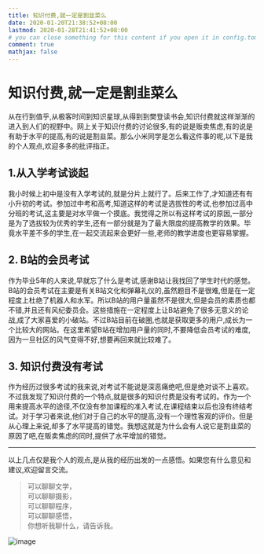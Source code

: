 ```yaml
---
title: 知识付费,就一定是割韭菜么
date: 2020-01-20T21:38:52+08:00
lastmod: 2020-01-28T21:41:52+08:00
# you can close something for this content if you open it in config.toml.
comment: true
mathjax: false
---
```


# 知识付费,就一定是割韭菜么

从在行到值乎,从极客时间到知识星球,从得到到樊登读书会,知识付费就这样渐渐的进入到人们的视野中。网上关于知识付费的讨论很多,有的说是贩卖焦虑,有的说是有助于水平的提高,有的说是割韭菜。那么小米同学是怎么看这件事的呢,以下是我的个人观点,欢迎多多的批评指正。

## 1.从入学考试谈起

我小时候上初中是没有入学考试的,就是分片上就行了。后来工作了,才知道还有有小升初的考试。参加过中考和高考,知道这样的考试是选拔性的考试,也参加过高中分班的考试,这主要是对水平做一个摸底。我觉得之所以有这样考试的原因,一部分是为了选拔较为优秀的学生,还有一部分就是为了最大限度的提高教学的效果。毕竟水平差不多的学生,在一起交流起来会更好一些,老师的教学进度也更容易掌握。

## 2. B站的会员考试

作为毕业5年的人来说,早就忘了什么是考试,感谢B站让我找回了学生时代的感觉。B站的会员考试在主要是有关B站文化和弹幕礼仪的,虽然题目不是很难,但是在一定程度上杜绝了机器人和水军。所以B站的用户量虽然不是很大,但是会员的素质也都不错,并且还有风纪委员会。这些措施在一定程度上让B站避免了很多无意义的论战,成了大家喜爱的小破站。不过B站目前在破圈,也就是获取更多的用户,成长为一个比较大的网站。在这里希望B站在增加用户量的同时,不要降低会员考试的难度,因为一旦社区的风气变得不好,想要再回来就比较难了。

## 3. 知识付费没有考试

作为经历过很多考试的我来说,对考试不能说是深恶痛绝吧,但是绝对谈不上喜欢。不过我发现了知识付费的一个特点,就是很多的知识付费是没有考试的。作为一个用来提高水平的途径,不仅没有参加课程的准入考试,在课程结束以后也没有终结考试。对于学习者来说,他们对于自己的水平的提高,没有一个理性客观的评价。但是从心理上来说,却多了水平提高的错觉。我想这就是为什么会有人说它是割韭菜的原因了吧,在贩卖焦虑的同时,提供了水平增加的错觉。

-------

以上几点仅是我个人的观点,是从我的经历出发的一点感悟。如果您有什么意见和建议,欢迎留言交流。


> 可以聊聊文学，   
> 可以聊聊摄影，   
> 可以聊聊程序，   
> 可以聊聊感悟，   
> 你想听我聊什么，请告诉我。

![image](https://mmbiz.qpic.cn/mmbiz_jpg/IDHaWiaS8DJpDWaY4ZNTpQR4riciaVTEqPkpwGNwbmUxHUjv8licNxNlD9IEia7rCb8KYibdRWCiamYGRfetNW1CyqWTQ/0?wx_fmt=jpeg)